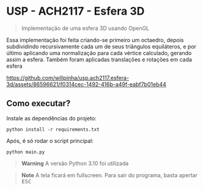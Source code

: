 # USP - ACH2117 - Esfera 3D

> Implementação de uma esfera 3D usando OpenGL

Essa implementação foi feita criando-se primeiro um octaedro, depois subdividindo recursivamente cada um de seus triângulos equiláteros, e por último
aplicando uma normalização para cada vértice calculado, gerando assim a esfera. Também foram aplicadas translações e rotações em cada esfera

https://github.com/willpinha/usp.ach2117.esfera-3d/assets/86596621/f0314cec-1492-416b-a49f-eabf7b01eb44

## Como executar?

Instale as dependências do projeto:

```
python install -r requirements.txt
```

Após, é só rodar o script principal:

```
python main.py
```

> **Warning**
> A versão Python 3.10 foi utilizada

> **Note**
> A tela ficará em fullscreen. Para sair do programa, basta apertar <kbd>ESC</kbd>
